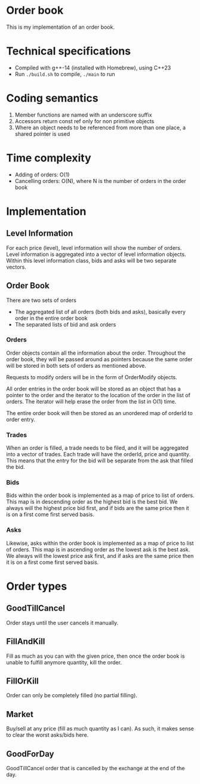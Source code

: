 # Order book
This is my implementation of an order book.

# Technical specifications
- Compiled with g++-14 (installed with Homebrew), using C++23
- Run `./build.sh` to compile, `./main` to run

# Coding semantics
1. Member functions are named with an underscore suffix
2. Accessors return const ref only for non primitive objects
3. Where an object needs to be referenced from more than one place, a shared pointer is used

# Time complexity
- Adding of orders: O(1)
- Cancelling orders: O(N), where N is the number of orders in the order book

# Implementation
## Level Information
For each price (level), level information will show the number of orders. Level information is aggregated into a vector of level information objects. Within this level information class, bids and asks will be two separate vectors.

## Order Book
There are two sets of orders
- The aggregated list of all orders (both bids and asks), basically every order in the entire order book
- The separated lists of bid and ask orders

### Orders
Order objects contain all the information about the order. Throughout the order book, they will be passed around as pointers because the same order will be stored in both sets of orders as mentioned above.

Requests to modify orders will be in the form of OrderModify objects.

All order entries in the order book will be stored as an object that has a pointer to the order and the iterator to the location of the order in the list of orders. The iterator will help erase the order from the list in O(1) time.

The entire order book will then be stored as an unordered map of orderId to order entry.

### Trades
When an order is filled, a trade needs to be filed, and it will be aggregated into a vector of trades. Each trade will have the orderId, price and quantity. This means that the entry for the bid will be separate from the ask that filled the bid.

### Bids
Bids within the order book is implemented as a map of price to list of orders. This map is in descending order as the highest bid is the best bid. We always will the highest price bid first, and if bids are the same price then it is on a first come first served basis.

### Asks
Likewise, asks within the order book is implemented as a map of price to list of orders. This map is in ascending order as the lowest ask is the best ask. We always will the lowest price ask first, and if asks are the same price then it is on a first come first served basis.

# Order types
## GoodTillCancel
Order stays until the user cancels it manually.

## FillAndKill
Fill as much as you can with the given price, then once the order book is unable to fulfill anymore quantity, kill the order.

## FillOrKill
Order can only be completely filled (no partial filling).

## Market
Buy/sell at any price (fill as much quantity as I can). As such, it makes sense to clear the worst asks/bids here.

## GoodForDay
GoodTillCancel order that is cancelled by the exchange at the end of the day.
